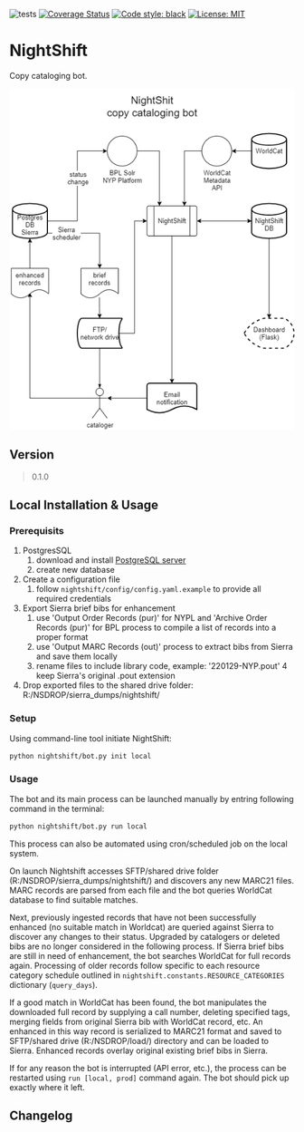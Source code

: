 ![tests](https://github.com/BookOps-CAT/NightShift/actions/workflows/tests.yaml/badge.svg?branch=main) [![Coverage Status](https://coveralls.io/repos/github/BookOps-CAT/NightShift/badge.svg?branch=main)](https://coveralls.io/github/BookOps-CAT/NightShift?branch=main) [![Code style: black](https://img.shields.io/badge/code%20style-black-000000.svg)](https://github.com/psf/black) [![License: MIT](https://img.shields.io/badge/License-MIT-yellow.svg)](https://opensource.org/licenses/MIT)

# NightShift
Copy cataloging bot.


 [![Overview](https://github.com/BookOps-CAT/NightShift/blob/main/docs/media/nightshift-overview.png)](https://github.com/BookOps-CAT/NightShift/blob/main/docs/media/nightshift-overview.png)


## Version
> 0.1.0

## Local Installation & Usage

### Prerequisits
1. PostgresSQL
	1. download and install [PostgreSQL server](https://www.postgresql.org/download/) 
	2. create new database 
2. Create a configuration file 
	1. follow `nightshift/config/config.yaml.example` to provide all required credentials 
3. Export Sierra brief bibs for enhancement 
	1. use 'Output Order Records (pur)' for NYPL and 'Archive Order Records (pur)' for BPL process to compile a list of records into a proper format 
	2. use 'Output MARC Records (out)' process to extract bibs from Sierra and save them locally 
	3. rename files to include library code, example: '220129-NYP.pout' 
	4 keep Sierra's original .pout extension 
4. Drop exported files to the shared drive folder: R:/NSDROP/sierra_dumps/nightshift/ 

### Setup
Using command-line tool initiate NightShift:

```bash
python nightshift/bot.py init local
```

### Usage

The bot and its main process can be launched manually by entring following command in the terminal:

```bash
python nightshift/bot.py run local
```

This process can also be automated using cron/scheduled job on the local system.

On launch Nightshift accesses SFTP/shared drive folder (R:/NSDROP/sierra_dumps/nightshift/) and discovers any new MARC21 files. MARC records are parsed from each file and the bot queries WorldCat database to find suitable matches. 

Next, previously ingested records that have not been successfully enhanced (no suitable match in Worldcat) are queried against Sierra to discover any changes to their status. Upgraded by catalogers or deleted bibs are no longer considered in the following process. If Sierra brief bibs are still in need of enhancement, the bot searches WorldCat for full records again. Processing of older records follow specific to each resource category schedule outlined in `nightshift.constants.RESOURCE_CATEGORIES` dictionary (`query_days`).

If a good match in WorldCat has been found, the bot manipulates the downloaded full record by supplying a call number, deleting specified tags, merging fields from original Sierra bib with WorldCat record, etc. An enhanced in this way record is serialized to MARC21 format and saved to SFTP/shared drive (R:/NSDROP/load/) directory and can be loaded to Sierra. Enhanced records overlay original existing brief bibs in Sierra.

If for any reason the bot is interrupted (API error, etc.), the process can be restarted using `run [local, prod]` command again. The bot should pick up exactly where it left.

## Changelog